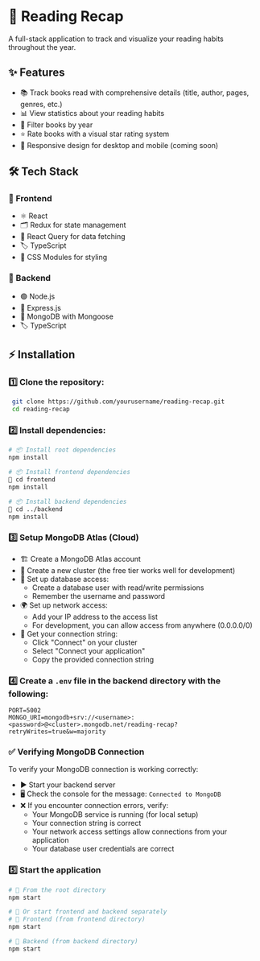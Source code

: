 # 📖 Reading Recap

A full-stack application to track and visualize your reading habits throughout the year.

## ✨ Features

- 📚 Track books read with comprehensive details (title, author, pages, genres, etc.)
- 📊 View statistics about your reading habits
- 📅 Filter books by year
- ⭐ Rate books with a visual star rating system
- 📱 Responsive design for desktop and mobile (coming soon)

## 🛠️ Tech Stack

### 🎨 Frontend
- ⚛️ React
- 🗂️ Redux for state management
- 🔄 React Query for data fetching
- 🏷️ TypeScript
- 🎨 CSS Modules for styling

### 🔧 Backend
- 🟢 Node.js
- 🚀 Express.js
- 🍃 MongoDB with Mongoose
- 🏷️ TypeScript

## ⚡ Installation

### 1️⃣ Clone the repository:
```bash
 git clone https://github.com/yourusername/reading-recap.git
 cd reading-recap
```

### 2️⃣ Install dependencies:
```bash
# 📦 Install root dependencies
npm install

# 📦 Install frontend dependencies
📂 cd frontend
npm install

# 📦 Install backend dependencies
📂 cd ../backend
npm install
```

### 3️⃣ Setup MongoDB Atlas (Cloud)
- 🏗️ Create a MongoDB Atlas account
- 🚀 Create a new cluster (the free tier works well for development)
- 🔑 Set up database access:
  - Create a database user with read/write permissions
  - Remember the username and password
- 🌍 Set up network access:
  - Add your IP address to the access list
  - For development, you can allow access from anywhere (0.0.0.0/0)
- 🔗 Get your connection string:
  - Click "Connect" on your cluster
  - Select "Connect your application"
  - Copy the provided connection string

### 4️⃣ Create a `.env` file in the backend directory with the following:
```
PORT=5002
MONGO_URI=mongodb+srv://<username>:<password>@<cluster>.mongodb.net/reading-recap?retryWrites=true&w=majority
```

### ✅ Verifying MongoDB Connection
To verify your MongoDB connection is working correctly:
- ▶️ Start your backend server
- 🖥️ Check the console for the message: `Connected to MongoDB`
- ❌ If you encounter connection errors, verify:
  - Your MongoDB service is running (for local setup)
  - Your connection string is correct
  - Your network access settings allow connections from your application
  - Your database user credentials are correct

### 5️⃣ Start the application
```bash
# 🚀 From the root directory
npm start

# 🚀 Or start frontend and backend separately
# 📂 Frontend (from frontend directory)
npm start

# 📂 Backend (from backend directory)
npm start
